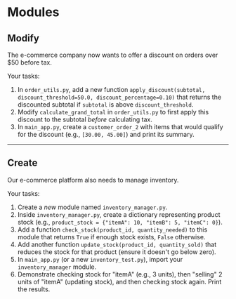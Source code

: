 # Modules

## Modify

The e-commerce company now wants to offer a discount on orders over $50 before tax.

Your tasks:

1.  In `order_utils.py`, add a new function `apply_discount(subtotal, discount_threshold=50.0, discount_percentage=0.10)` that returns the discounted subtotal if `subtotal` is above `discount_threshold`.
2.  Modify `calculate_grand_total` in `order_utils.py` to first apply this discount to the subtotal _before_ calculating tax.
3.  In `main_app.py`, create a `customer_order_2` with items that would qualify for the discount (e.g., `[30.00, 45.00]`) and print its summary.

---

## Create

Our e-commerce platform also needs to manage inventory.

Your tasks:

1.  Create a _new_ module named `inventory_manager.py`.
2.  Inside `inventory_manager.py`, create a dictionary representing product stock (e.g., `product_stock = {"itemA": 10, "itemB": 5, "itemC": 0}`).
3.  Add a function `check_stock(product_id, quantity_needed)` to this module that returns `True` if enough stock exists, `False` otherwise.
4.  Add another function `update_stock(product_id, quantity_sold)` that reduces the stock for that product (ensure it doesn't go below zero).
5.  In `main_app.py` (or a new `inventory_test.py`), import your `inventory_manager` module.
6.  Demonstrate checking stock for "itemA" (e.g., 3 units), then "selling" 2 units of "itemA" (updating stock), and then checking stock again. Print the results.

